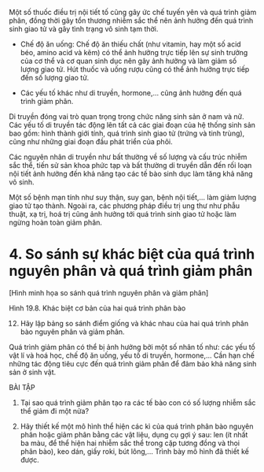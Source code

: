 Một số thuốc điều trị nội tiết tố cũng gây ức chế tuyến yên và quá trình giảm phân, đồng thời gây tổn thương nhiễm sắc thể nên ảnh hưởng đến quá trình sinh giao tử và gây tình trạng vô sinh tạm thời.

- Chế độ ăn uống: Chế độ ăn thiếu chất (như vitamin, hay một số acid béo, amino acid và kẽm) có thể ảnh hưởng trực tiếp lên sự sinh trưởng của cơ thể và cơ quan sinh dục nên gây ảnh hưởng và làm giảm số lượng giao tử. Hút thuốc và uống rượu cũng có thể ảnh hưởng trực tiếp đến số lượng giao tử.

- Các yếu tố khác như di truyền, hormone,... cũng ảnh hưởng đến quá trình giảm phân.

Di truyền đóng vai trò quan trọng trong chức năng sinh sản ở nam và nữ. Các yếu tố di truyền tác động lên tất cả các giai đoạn của hệ thống sinh sản bao gồm: hình thành giới tính, quá trình sinh giao tử (trứng và tinh trùng), cũng như những giai đoạn đầu phát triển của phôi.

Các nguyên nhân di truyền như bất thường về số lượng và cấu trúc nhiễm sắc thể, tiến sử sản khoa phức tạp và bất thường di truyền dẫn đến rối loạn nội tiết ảnh hưởng đến khả năng tạo các tế bào sinh dục làm tăng khả năng vô sinh.

Một số bệnh mạn tính như suy thận, suy gan, bệnh nội tiết,... làm giảm lượng giao tử tạo thành. Ngoài ra, các phương pháp điều trị ung thư như phẫu thuật, xạ trị, hoá trị cũng ảnh hưởng tới quá trình sinh giao tử hoặc làm ngừng hoàn toàn giảm phân.

# 4. So sánh sự khác biệt của quá trình nguyên phân và quá trình giảm phân

[Hình minh họa so sánh quá trình nguyên phân và giảm phân]

Hình 19.8. Khác biệt cơ bản của hai quá trình phân bào

12. Hãy lập bảng so sánh điểm giống và khác nhau của hai quá trình phân bào nguyên phân và giảm phân.

Quá trình giảm phân có thể bị ảnh hưởng bởi một số nhân tố như: các yếu tố vật lí và hoá học, chế độ ăn uống, yếu tố di truyền, hormone,... Cần hạn chế những tác động tiêu cực đến quá trình giảm phân để đảm bảo khả năng sinh sản ở sinh vật.

BÀI TẬP

1. Tại sao quá trình giảm phân tạo ra các tế bào con có số lượng nhiễm sắc thể giảm đi một nửa?

2. Hãy thiết kế một mô hình thể hiện các kì của quá trình phân bào nguyên phân hoặc giảm phân bằng các vật liệu, dụng cụ gợi ý sau: len (ít nhất ba màu, để thể hiện hai nhiễm sắc thể trong cặp tương đồng và thoi phân bào), keo dán, giấy roki, bút lông,... Trình bày mô hình đã thiết kế được.